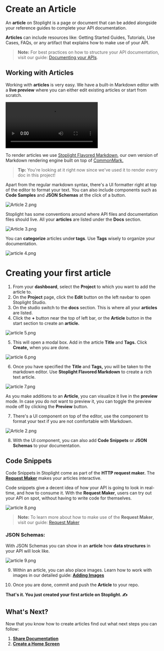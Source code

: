# Create an Article

An **article** on Stoplight is a page or document that can be added alongside your reference guides to complete your API documentation. 

**Articles** can include resources like: Getting Started Guides, Tutorials, Use Cases, FAQs, or any artifact that explains how to make use of your API.

>**Note:** For best practices on how to structure your API documentation, visit our guide: [Documenting your APIs](https://meta.stoplight.io/docs/studio/docs/Documentation/01-getting-started.md). 

## Working with Articles

Working with **articles** is very easy. We have a built-in Markdown editor with a **live preview** where you can either edit existing articles or start from scratch. 

![article video](../assets/Article1.mov)


To render articles we use  [Stoplight Flavored Markdown](https://meta.stoplight.io/docs/studio/docs/Documentation/03a-stoplight-flavored-markdown.md#:~:text=Stoplight%20Flavored%20Markdown%20extends%20CommonMark,object%20in%20a%20specific%20way.), our own version of Markdown rendering engine built on top of [CommonMark.](https://commonmark.org/) 

> **Tip:** You're looking at it right now since we've used it to render every doc in this project!  

Apart from the regular markdown syntax, there's a UI formatter right at top of the editor to format your text. You can also include components such as **Code Samples** and **JSON Schemas** at the click of a button.


![Article 2.png](https://stoplight.io/api/v1/projects/cHJqOjI/images/1Ezur1EO1tg)


Stoplight has some conventions around where API files and documentation files should live. All your **articles** are listed under the **Docs** section. 

![Article 3.png](https://stoplight.io/api/v1/projects/cHJqOjI/images/mzdHIm0T0kg)

You can **categorize** articles unde**r tags**. Use **Tags** wisely to organize your documentation. 

![article 4.png](https://stoplight.io/api/v1/projects/cHJqOjI/images/ZdIwTdGIDTs)


# Creating your first article

1. From your **dashboard**, select the **Project** to which you want to add the article to. 
2. On the **Project** page, click the **Edit** button on the left navbar to open Stoplight Studio. 
3. On the studio switch to the **docs** section. This is where all your **articles** are listed. 
4. Click the **+** button near the top of left bar, or the **Article** button in the start section to create an **article.** 

![article 5.png](https://stoplight.io/api/v1/projects/cHJqOjI/images/TbFvRZDfHHE)


5. This will open a modal box. Add in the article **Title** and **Tags.** Click **Create,** when you are done. 

![article 6.png](https://stoplight.io/api/v1/projects/cHJqOjI/images/K6GYCN9WWPM)



6. Once you have specified the **Title** and **Tags,** you will be taken to the markdown editor. Use **Stoplight Flavored Markdown** to create a rich text article.  

![article 7.png](https://stoplight.io/api/v1/projects/cHJqOjI/images/586PeHuHkeM)


As you make additions to an **Article**, you can visualize it live in the **preview** mode. In case you do not want to preview it, you can toggle the preview mode off by clicking the **Preview** button. 

7. There's a UI component on top of the editor, use the component to format your text if you are not comfortable with Markdown. 

![Article 2.png](https://stoplight.io/api/v1/projects/cHJqOjI/images/6aFfUthmPvc)


8. With the UI component, you can also add **Code Snippets** or **JSON Schemas** to your documentation. 

## Code Snippets

Code Snippets in Stoplight come as part of the **HTTP request maker.** The **[Request Maker](../3.-design/g.requestmaker.md)** makes your articles interactive. 

Code snippets give a decent idea of how your API is going to look in real-time, and how to consume it. With the **Request Maker**, users can try out your API on spot, without having to write code for themselves. 

![article 8.png](https://stoplight.io/api/v1/projects/cHJqOjI/images/zdqzxf2F09w)


>**Note:** To learn more about how to make use of the **Request Maker**, visit our guide: [Request Maker](../3.-design/g.requestmaker.md)

### **JSON Schemas:**

With JSON Schemas you can show in an **article** how **data structures** in your API will look like.  

![article 9.png](https://stoplight.io/api/v1/projects/cHJqOjI/images/pJjK1dFZpCY)


9.  Within an article, you can also place images. Learn how to work with images in our detailed guide: **[Adding Images](e.Images.md)** 

10. Once you are done, commit and push the **Article** to your repo. 


**That's it. You just created your first article on Stoplight. ✍️**

## **What's Next?**

Now that you know how to create articles find out what next steps you can follow: 

1. **[Share Documentation](h.Creating-external-Documentation.md)** 
2. **[Create a Home Screen](Customizing-Docs/a.homescreen.md)** 
